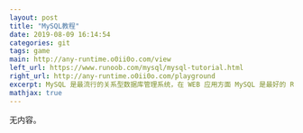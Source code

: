 ```yaml
---
layout: post
title: "MySQL教程"
date: 2019-08-09 16:14:54
categories: git
tags: game
main: http://any-runtime.o0ii0o.com/view
left_url: https://www.runoob.com/mysql/mysql-tutorial.html
right_url: http://any-runtime.o0ii0o.com/playground
excerpt: MySQL 是最流行的关系型数据库管理系统，在 WEB 应用方面 MySQL 是最好的 RDBMS(Relational Database Management System：关系数据库管理系统)应用软件之一。在本教程中，会让大家快速掌握 MySQL 的基本知识，并轻松使用 MySQL 数据库。
mathjax: true
---
```


无内容。
